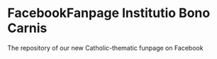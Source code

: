 # FacebookFanpage Institutio Bono Carnis
  The repository of our new Catholic-thematic funpage on Facebook
